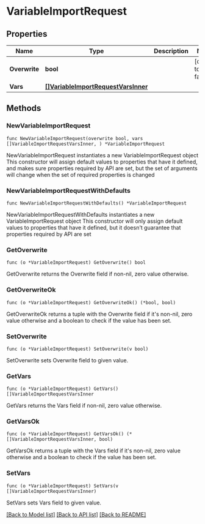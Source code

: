 # VariableImportRequest

## Properties

Name | Type | Description | Notes
------------ | ------------- | ------------- | -------------
**Overwrite** | **bool** |  | [default to false]
**Vars** | [**[]VariableImportRequestVarsInner**](VariableImportRequestVarsInner.md) |  | 

## Methods

### NewVariableImportRequest

`func NewVariableImportRequest(overwrite bool, vars []VariableImportRequestVarsInner, ) *VariableImportRequest`

NewVariableImportRequest instantiates a new VariableImportRequest object
This constructor will assign default values to properties that have it defined,
and makes sure properties required by API are set, but the set of arguments
will change when the set of required properties is changed

### NewVariableImportRequestWithDefaults

`func NewVariableImportRequestWithDefaults() *VariableImportRequest`

NewVariableImportRequestWithDefaults instantiates a new VariableImportRequest object
This constructor will only assign default values to properties that have it defined,
but it doesn't guarantee that properties required by API are set

### GetOverwrite

`func (o *VariableImportRequest) GetOverwrite() bool`

GetOverwrite returns the Overwrite field if non-nil, zero value otherwise.

### GetOverwriteOk

`func (o *VariableImportRequest) GetOverwriteOk() (*bool, bool)`

GetOverwriteOk returns a tuple with the Overwrite field if it's non-nil, zero value otherwise
and a boolean to check if the value has been set.

### SetOverwrite

`func (o *VariableImportRequest) SetOverwrite(v bool)`

SetOverwrite sets Overwrite field to given value.


### GetVars

`func (o *VariableImportRequest) GetVars() []VariableImportRequestVarsInner`

GetVars returns the Vars field if non-nil, zero value otherwise.

### GetVarsOk

`func (o *VariableImportRequest) GetVarsOk() (*[]VariableImportRequestVarsInner, bool)`

GetVarsOk returns a tuple with the Vars field if it's non-nil, zero value otherwise
and a boolean to check if the value has been set.

### SetVars

`func (o *VariableImportRequest) SetVars(v []VariableImportRequestVarsInner)`

SetVars sets Vars field to given value.



[[Back to Model list]](../README.md#documentation-for-models) [[Back to API list]](../README.md#documentation-for-api-endpoints) [[Back to README]](../README.md)


